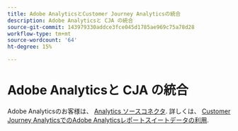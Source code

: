 ```yaml
---
title: Adobe AnalyticsとCustomer Journey Analyticsの統合
description: Adobe Analyticsと CJA の統合
source-git-commit: 143979330addce3fce045d1785ae969c75a78d28
workflow-type: tm+mt
source-wordcount: '64'
ht-degree: 15%

---
```


# Adobe Analyticsと CJA の統合

Adobe Analyticsのお客様は、 [Analytics ソースコネクタ](https://experienceleague.adobe.com/docs/experience-platform/sources/connectors/adobe-applications/analytics.html?lang=ja). 詳しくは、 [Customer Journey AnalyticsでのAdobe Analyticsレポートスイートデータの利用](/help/getting-started/aa-vs-cja/aa-data-in-cja.md).
